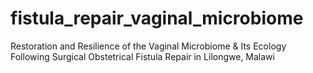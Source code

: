 # fistula_repair_vaginal_microbiome
Restoration and Resilience of the Vaginal Microbiome &amp; Its Ecology Following Surgical Obstetrical Fistula Repair in Lilongwe, Malawi
